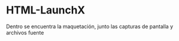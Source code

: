 # HTML-LaunchX
Dentro se encuentra la maquetación, junto las capturas de pantalla y archivos fuente
